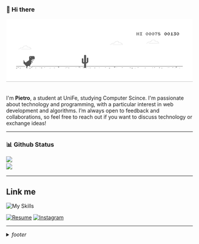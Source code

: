 ### 👋 Hi there
<div>
    <img src="./imgs/dino.gif"/>
</div>
<br/>


I'm **Pietro**, a student at UniFe, studying Computer Scince. I'm passionate about technology and programming, with a particular interest in web development and algorithms.
I’m always open to feedback and collaborations, so feel free to reach out if you want to discuss technology or exchange ideas!

---

### 📊 Github Status
![](https://github-readme-stats.vercel.app/api?username=pietropeerani&theme=dark&hide_border=true&include_all_commits=false&count_private=false)<br/>
![](https://github-readme-stats.vercel.app/api/top-langs/?username=pietropeerani&theme=dark&hide_border=true&include_all_commits=false&count_private=false&layout=compact)

---

## Link me
![My Skills](https://skillicons.dev/icons?i=js,ts,css,sass,svelte,react,next,angular,electron,tailwind,php,azure,python,c,cpp,raspberrypi,figma,xd,arch)

[![Resume](https://img.shields.io/badge/Resume-FFFFFF?style=for-the-badge&logo=googledocs&logoColor=black)](#)
[![Instagram](https://img.shields.io/badge/Instagram-E4405F?style=for-the-badge&logo=instagram&logoColor=white)](https://instagram.com/pietro.peerani)

---

<details>
  <summary><i>footer</i></summary>
  
   *Instagram* > <a href="https://instagram.com/pietro.peerani">pietro.peerani</a> <br/>
   *Github* > here <br/>

</details>